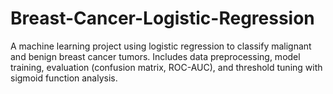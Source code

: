 # Breast-Cancer-Logistic-Regression
A machine learning project using logistic regression to classify malignant and benign breast cancer tumors. Includes data preprocessing, model training, evaluation (confusion matrix, ROC-AUC), and threshold tuning with sigmoid function analysis.
